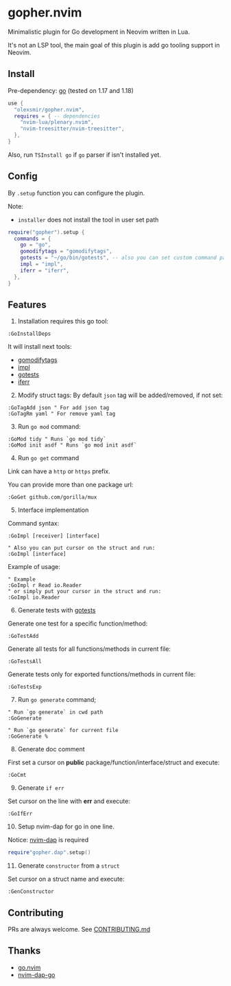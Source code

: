 # gopher.nvim

Minimalistic plugin for Go development in Neovim written in Lua.

It's not an LSP tool, the main goal of this plugin is add go tooling support in Neovim.

## Install

Pre-dependency: [go](https://github.com/golang/go) (tested on 1.17 and 1.18)

```lua
use {
  "olexsmir/gopher.nvim",
  requires = { -- dependencies
    "nvim-lua/plenary.nvim",
    "nvim-treesitter/nvim-treesitter",
  },
}
```

Also, run `TSInstall go` if `go` parser if isn't installed yet.

## Config

By `.setup` function you can configure the plugin.

Note:

- `installer` does not install the tool in user set path

```lua
require("gopher").setup {
  commands = {
    go = "go",
    gomodifytags = "gomodifytags",
    gotests = "~/go/bin/gotests", -- also you can set custom command path
    impl = "impl",
    iferr = "iferr",
  },
}
```

## Features

1. Installation requires this go tool:

```vim
:GoInstallDeps
```

It will install next tools:

- [gomodifytags](https://github.com/fatih/gomodifytags)
- [impl](https://github.com/josharian/impl)
- [gotests](https://github.com/cweill/gotests)
- [iferr](https://github.com/koron/iferr)

2. Modify struct tags:
   By default `json` tag will be added/removed, if not set:

```vim
:GoTagAdd json " For add json tag
:GoTagRm yaml " For remove yaml tag
```

3. Run `go mod` command:

```vim
:GoMod tidy " Runs `go mod tidy`
:GoMod init asdf " Runs `go mod init asdf`
```

4. Run `go get` command

Link can have a `http` or `https` prefix.

You can provide more than one package url:

```vim
:GoGet github.com/gorilla/mux
```

5. Interface implementation

Command syntax:

```vim
:GoImpl [receiver] [interface]

" Also you can put cursor on the struct and run:
:GoImpl [interface]
```

Example of usage:

```vim
" Example
:GoImpl r Read io.Reader
" or simply put your cursor in the struct and run:
:GoImpl io.Reader
```

6. Generate tests with [gotests](https://github.com/cweill/gotests)

Generate one test for a specific function/method:

```vim
:GoTestAdd
```

Generate all tests for all functions/methods in current file:

```vim
:GoTestsAll
```

Generate tests only for exported functions/methods in current file:

```vim
:GoTestsExp
```

7. Run `go generate` command;

```vim
" Run `go generate` in cwd path
:GoGenerate

" Run `go generate` for current file
:GoGenerate %
```

8. Generate doc comment

First set a cursor on **public** package/function/interface/struct and execute:

```vim
:GoCmt
```

9. Generate `if err`

Set cursor on the line with **err** and execute:

```vim
:GoIfErr
```

10. Setup nvim-dap for go in one line.

Notice: [nvim-dap](https://github.com/mfussenegger/nvim-dap) is required

```lua
require"gopher.dap".setup()
```

11. Generate `constructor` from a `struct`

Set cursor on a struct name and execute:

```vim
:GenConstructor
```

## Contributing

PRs are always welcome. See [CONTRIBUTING.md](./CONTRIBUTING.md)

## Thanks

- [go.nvim](https://github.com/ray-x/go.nvim)
- [nvim-dap-go](https://github.com/leoluz/nvim-dap-go)
